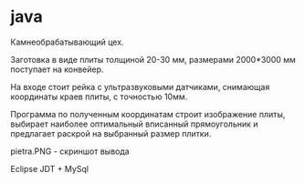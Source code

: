 # java

Камнеобрабатывающий цех.

Заготовка в виде плиты толщиной 20-30 мм, размерами 2000*3000 мм поступает на конвейер.

На входе стоит рейка с ультразвуковыми датчиками, снимающая координаты краев плиты, с точностью 10мм.

Программа по полученным координатам строит изображение плиты, выбирает наиболее оптимальный вписанный прямоугольник и предлагает раскрой на выбранный размер плитки.

pietra.PNG - скриншот вывода


Eclipse JDT + MySql
